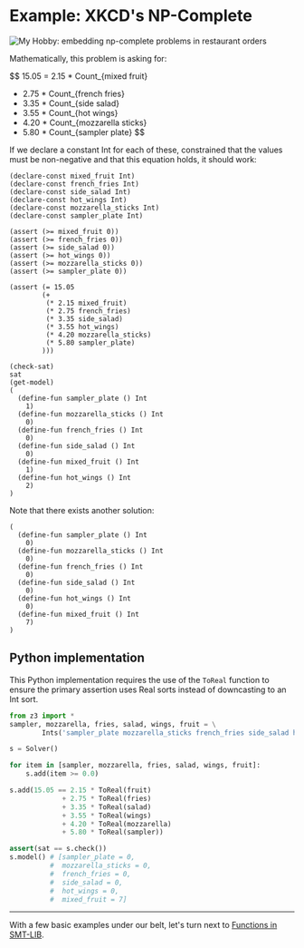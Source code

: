 # Example: XKCD's NP-Complete

![My Hobby: embedding np-complete problems in restaurant orders](https://imgs.xkcd.com/comics/np_complete.png)

Mathematically, this problem is asking for:

$$
15.05 =
2.15 * Count_{mixed fruit} 
+ 2.75 * Count_{french fries}
+ 3.35 * Count_{side salad} 
+ 3.55 * Count_{hot wings} 
+ 4.20 * Count_{mozzarella sticks} 
+ 5.80 * Count_{sampler plate} 
$$

If we declare a constant Int for each of these, constrained that the values must be non-negative and that this equation holds, it should work:

```
(declare-const mixed_fruit Int)
(declare-const french_fries Int)
(declare-const side_salad Int)
(declare-const hot_wings Int)
(declare-const mozzarella_sticks Int)
(declare-const sampler_plate Int)

(assert (>= mixed_fruit 0))
(assert (>= french_fries 0))
(assert (>= side_salad 0))
(assert (>= hot_wings 0))
(assert (>= mozzarella_sticks 0))
(assert (>= sampler_plate 0))

(assert (= 15.05
        (+
         (* 2.15 mixed_fruit)
         (* 2.75 french_fries)
         (* 3.35 side_salad)
         (* 3.55 hot_wings)
         (* 4.20 mozzarella_sticks)
         (* 5.80 sampler_plate)
        )))

(check-sat)
sat
(get-model)
(
  (define-fun sampler_plate () Int
    1)
  (define-fun mozzarella_sticks () Int
    0)
  (define-fun french_fries () Int
    0)
  (define-fun side_salad () Int
    0)
  (define-fun mixed_fruit () Int
    1)
  (define-fun hot_wings () Int
    2)
)
```

Note that there exists another solution:

```
(
  (define-fun sampler_plate () Int
    0)
  (define-fun mozzarella_sticks () Int
    0)
  (define-fun french_fries () Int
    0)
  (define-fun side_salad () Int
    0)
  (define-fun hot_wings () Int
    0)
  (define-fun mixed_fruit () Int
    7)
)
```

## Python implementation

This Python implementation requires the use of the `ToReal` function to ensure the primary assertion uses Real sorts instead of downcasting to an Int sort.

```python
from z3 import *
sampler, mozzarella, fries, salad, wings, fruit = \
        Ints('sampler_plate mozzarella_sticks french_fries side_salad hot_wings mixed_fruit')

s = Solver()

for item in [sampler, mozzarella, fries, salad, wings, fruit]:
	s.add(item >= 0.0)

s.add(15.05 == 2.15 * ToReal(fruit)     
             + 2.75 * ToReal(fries)     
             + 3.35 * ToReal(salad)     
             + 3.55 * ToReal(wings)     
             + 4.20 * ToReal(mozzarella)
             + 5.80 * ToReal(sampler))

assert(sat == s.check())
s.model() # [sampler_plate = 0,
          #  mozzarella_sticks = 0,
          #  french_fries = 0,
          #  side_salad = 0,
          #  hot_wings = 0,
          #  mixed_fruit = 7]
```

---

With a few basic examples under our belt, let's turn next to [Functions in SMT-LIB](/06%20Functions.md).